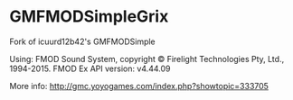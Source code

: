 # GMFMODSimpleGrix
Fork of icuurd12b42's GMFMODSimple

Using:
FMOD Sound System, copyright © Firelight Technologies Pty, Ltd., 1994-2015.
FMOD Ex API version: v4.44.09

More info: http://gmc.yoyogames.com/index.php?showtopic=333705
